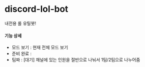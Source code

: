 # discord-lol-bot

내전용 롤 유틸봇!

#### 기능 상세

- 모드 보기 : 현재 전체 모드 보기
- 준비 완료 :
- 팀짜 : [대기] 채널에 있는 인원을 절반으로 나눠서 1팀/2팀으로 나누어줌
